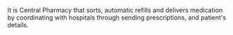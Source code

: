 
It is Central Pharmacy that sorts, automatic refills and
delivers medication by coordinating with hospitals through
sending prescriptions, and patient's details.
